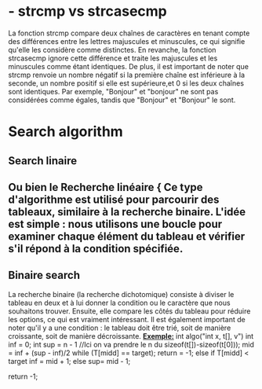 <h1>- strcmp vs strcasecmp</h1>
La fonction strcmp compare deux chaînes de caractères en tenant compte des différences entre les lettres majuscules et minuscules, ce qui signifie qu'elle les considère comme distinctes.
En revanche, la fonction strcasecmp ignore cette différence et traite les majuscules et les minuscules comme étant identiques. De plus, il est important de noter que strcmp renvoie un nombre
négatif si la première chaîne est inférieure à la seconde, un nombre positif si elle est supérieure,et 0 si les deux chaînes sont identiques. Par exemple, "Bonjour" et "bonjour" ne sont pas
considérées comme égales, tandis que "Bonjour" et "Bonjour" le sont.
<h1>Search algorithm</h1>
<h2>Search linaire<h2>
 Ou bien le Recherche linéaire {
Ce type d'algorithme est utilisé pour parcourir des tableaux, similaire à la recherche binaire.
L'idée est simple : nous utilisons une boucle pour examiner chaque élément du tableau et vérifier s'il répond à la condition spécifiée.
<h2>Binaire search</h2>
La recherche binaire (la recherche dichotomique) consiste à diviser le tableau en deux et à lui donner la condition ou le caractère que nous souhaitons trouver.
  Ensuite, elle compare les côtés du tableau pour réduire les options, ce qui est vraiment intéressant. Il est également important de noter qu'il y a
  une condition : le tableau doit être trié, soit de manière croissante, soit de manière décroissante.
  <b><u>Exemple:</u></b>
  int algo("int x, t[], v")
  int inf = 0;
  int sup = n - 1 //Ici on va prendre le n du sizeof(t[])-sizeof(t[0]));
  mid = inf + (sup - inf)/2
  while (T[midd] == target);
  return = -1;
  else if T[midd] < target 
  inf = mid + 1;
  else 
  sup= mid - 1;

  return -1;
  
